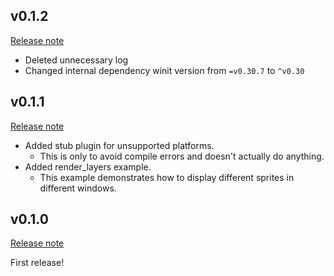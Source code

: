 ## v0.1.2

[Release note](https://github.com/not-elm/bevy_child_window/releases/tag/v0.1.2)

- Deleted unnecessary log
- Changed internal dependency winit version from `=v0.30.7` to `^v0.30`

## v0.1.1

[Release note](https://github.com/not-elm/bevy_child_window/releases/tag/v0.1.1)

- Added stub plugin for unsupported platforms.
    - This is only to avoid compile errors and doesn't actually do anything.
- Added render_layers example.
    - This example demonstrates how to display different sprites in different windows.

## v0.1.0

[Release note](https://github.com/not-elm/bevy_child_window/releases/tag/v0.1.0)

First release!